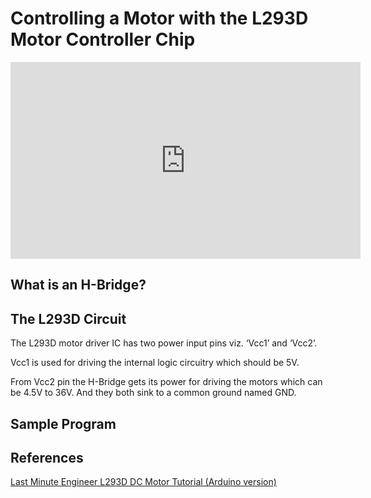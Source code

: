 # Controlling a Motor with the L293D Motor Controller Chip

<iframe width="560" height="315" src="https://www.youtube.com/embed/uH3vl5-N4FE" title="YouTube video player" frameborder="0" allow="accelerometer; autoplay; clipboard-write; encrypted-media; gyroscope; picture-in-picture; web-share" allowfullscreen></iframe>

## What is an H-Bridge?

## The L293D Circuit

The L293D motor driver IC has two power input pins viz. ‘Vcc1’ and ‘Vcc2’.

Vcc1 is used for driving the internal logic circuitry which should be 5V.

From Vcc2 pin the H-Bridge gets its power for driving the motors which can be 4.5V to 36V. And they both sink to a common ground named GND.

## Sample Program

## References
[Last Minute Engineer L293D DC Motor Tutorial (Arduino version)](https://lastminuteengineers.com/l293d-dc-motor-arduino-tutorial/)